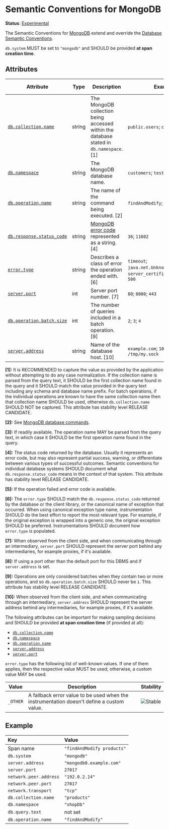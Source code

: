<!--- Hugo front matter used to generate the website version of this page:
linkTitle: MongoDB
--->

# Semantic Conventions for MongoDB

**Status**: [Experimental][DocumentStatus]

The Semantic Conventions for [MongoDB](https://www.mongodb.com/) extend and override the [Database Semantic Conventions](database-spans.md).

`db.system` MUST be set to `"mongodb"` and SHOULD be provided **at span creation time**.

## Attributes

<!-- semconv db.mongodb -->
<!-- NOTE: THIS TEXT IS AUTOGENERATED. DO NOT EDIT BY HAND. -->
<!-- see templates/registry/markdown/snippet.md.j2 -->
<!-- prettier-ignore-start -->
<!-- markdownlint-capture -->
<!-- markdownlint-disable -->

| Attribute  | Type | Description  | Examples  | [Requirement Level](https://opentelemetry.io/docs/specs/semconv/general/attribute-requirement-level/) | Stability |
|---|---|---|---|---|---|
| [`db.collection.name`](/docs/attributes-registry/db.md) | string | The MongoDB collection being accessed within the database stated in `db.namespace`. [1] | `public.users`; `customers` | `Required` | ![Experimental](https://img.shields.io/badge/-experimental-blue) |
| [`db.namespace`](/docs/attributes-registry/db.md) | string | The MongoDB database name. | `customers`; `test.users` | `Conditionally Required` If available. | ![Experimental](https://img.shields.io/badge/-experimental-blue) |
| [`db.operation.name`](/docs/attributes-registry/db.md) | string | The name of the command being executed. [2] | `findAndModify`; `getMore`; `update` | `Conditionally Required` [3] | ![Experimental](https://img.shields.io/badge/-experimental-blue) |
| [`db.response.status_code`](/docs/attributes-registry/db.md) | string | [MongoDB error code](https://www.mongodb.com/docs/manual/reference/error-codes/) represented as a string. [4] | `36`; `11602` | `Conditionally Required` [5] | ![Experimental](https://img.shields.io/badge/-experimental-blue) |
| [`error.type`](/docs/attributes-registry/error.md) | string | Describes a class of error the operation ended with. [6] | `timeout`; `java.net.UnknownHostException`; `server_certificate_invalid`; `500` | `Conditionally Required` If and only if the operation failed. | ![Stable](https://img.shields.io/badge/-stable-lightgreen) |
| [`server.port`](/docs/attributes-registry/server.md) | int | Server port number. [7] | `80`; `8080`; `443` | `Conditionally Required` [8] | ![Stable](https://img.shields.io/badge/-stable-lightgreen) |
| [`db.operation.batch.size`](/docs/attributes-registry/db.md) | int | The number of queries included in a batch operation. [9] | `2`; `3`; `4` | `Recommended` | ![Experimental](https://img.shields.io/badge/-experimental-blue) |
| [`server.address`](/docs/attributes-registry/server.md) | string | Name of the database host. [10] | `example.com`; `10.1.2.80`; `/tmp/my.sock` | `Recommended` | ![Stable](https://img.shields.io/badge/-stable-lightgreen) |

**[1]:** It is RECOMMENDED to capture the value as provided by the application without attempting to do any case normalization.
If the collection name is parsed from the query text, it SHOULD be the first collection name found in the query and it SHOULD match the value provided in the query text including any schema and database name prefix.
For batch operations, if the individual operations are known to have the same collection name then that collection name SHOULD be used, otherwise `db.collection.name` SHOULD NOT be captured.
This attribute has stability level RELEASE CANDIDATE.

**[2]:** See [MongoDB database commands](https://www.mongodb.com/docs/manual/reference/command/).

**[3]:** If readily available. The operation name MAY be parsed from the query text, in which case it SHOULD be the first operation name found in the query.

**[4]:** The status code returned by the database. Usually it represents an error code, but may also represent partial success, warning, or differentiate between various types of successful outcomes.
Semantic conventions for individual database systems SHOULD document what `db.response.status_code` means in the context of that system.
This attribute has stability level RELEASE CANDIDATE.

**[5]:** If the operation failed and error code is available.

**[6]:** The `error.type` SHOULD match the `db.response.status_code` returned by the database or the client library, or the canonical name of exception that occurred.
When using canonical exception type name, instrumentation SHOULD do the best effort to report the most relevant type. For example, if the original exception is wrapped into a generic one, the original exception SHOULD be preferred.
Instrumentations SHOULD document how `error.type` is populated.

**[7]:** When observed from the client side, and when communicating through an intermediary, `server.port` SHOULD represent the server port behind any intermediaries, for example proxies, if it's available.

**[8]:** If using a port other than the default port for this DBMS and if `server.address` is set.

**[9]:** Operations are only considered batches when they contain two or more operations, and so `db.operation.batch.size` SHOULD never be `1`.
This attribute has stability level RELEASE CANDIDATE.

**[10]:** When observed from the client side, and when communicating through an intermediary, `server.address` SHOULD represent the server address behind any intermediaries, for example proxies, if it's available.



The following attributes can be important for making sampling decisions
and SHOULD be provided **at span creation time** (if provided at all):

* [`db.collection.name`](/docs/attributes-registry/db.md)
* [`db.namespace`](/docs/attributes-registry/db.md)
* [`db.operation.name`](/docs/attributes-registry/db.md)
* [`server.address`](/docs/attributes-registry/server.md)
* [`server.port`](/docs/attributes-registry/server.md)

`error.type` has the following list of well-known values. If one of them applies, then the respective value MUST be used; otherwise, a custom value MAY be used.

| Value  | Description | Stability |
|---|---|---|
| `_OTHER` | A fallback error value to be used when the instrumentation doesn't define a custom value. | ![Stable](https://img.shields.io/badge/-stable-lightgreen) |



<!-- markdownlint-restore -->
<!-- prettier-ignore-end -->
<!-- END AUTOGENERATED TEXT -->
<!-- endsemconv -->

## Example

| Key                     | Value |
|:------------------------| :----------------------------------------------------------- |
| Span name               | `"findAndModify products"` |
| `db.system`             | `"mongodb"` |
| `server.address`        | `"mongodb0.example.com"` |
| `server.port`           | `27017` |
| `network.peer.address`  | `"192.0.2.14"` |
| `network.peer.port`     | `27017` |
| `network.transport`     | `"tcp"` |
| `db.collection.name`    | `"products"` |
| `db.namespace`          | `"shopDb"` |
| `db.query.text`         | not set |
| `db.operation.name`     | `"findAndModify"` |

[DocumentStatus]: https://opentelemetry.io/docs/specs/otel/document-status
